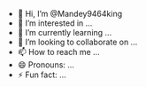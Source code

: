 - 👋 Hi, I’m @Mandey9464king
- 👀 I’m interested in ...
- 🌱 I’m currently learning ...
- 💞️ I’m looking to collaborate on ...
- 📫 How to reach me ...
- 😄 Pronouns: ...
- ⚡ Fun fact: ...

<!---
Mandey9464king/Mandey9464king is a ✨ special ✨ repository because its `README.md` (this file) appears on your GitHub profile.
You can click the Preview link to take a look at your changes.
--->
